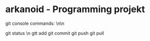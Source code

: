 # arkanoid - Programming projekt

git console commands: \n\n

git status \n
gtt add
git commit
git push
git pull
